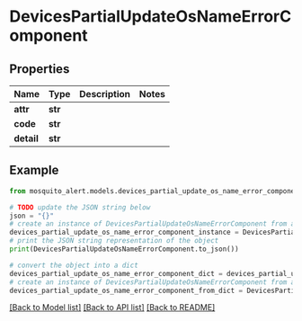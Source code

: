 # DevicesPartialUpdateOsNameErrorComponent


## Properties

Name | Type | Description | Notes
------------ | ------------- | ------------- | -------------
**attr** | **str** |  | 
**code** | **str** |  | 
**detail** | **str** |  | 

## Example

```python
from mosquito_alert.models.devices_partial_update_os_name_error_component import DevicesPartialUpdateOsNameErrorComponent

# TODO update the JSON string below
json = "{}"
# create an instance of DevicesPartialUpdateOsNameErrorComponent from a JSON string
devices_partial_update_os_name_error_component_instance = DevicesPartialUpdateOsNameErrorComponent.from_json(json)
# print the JSON string representation of the object
print(DevicesPartialUpdateOsNameErrorComponent.to_json())

# convert the object into a dict
devices_partial_update_os_name_error_component_dict = devices_partial_update_os_name_error_component_instance.to_dict()
# create an instance of DevicesPartialUpdateOsNameErrorComponent from a dict
devices_partial_update_os_name_error_component_from_dict = DevicesPartialUpdateOsNameErrorComponent.from_dict(devices_partial_update_os_name_error_component_dict)
```
[[Back to Model list]](../README.md#documentation-for-models) [[Back to API list]](../README.md#documentation-for-api-endpoints) [[Back to README]](../README.md)


